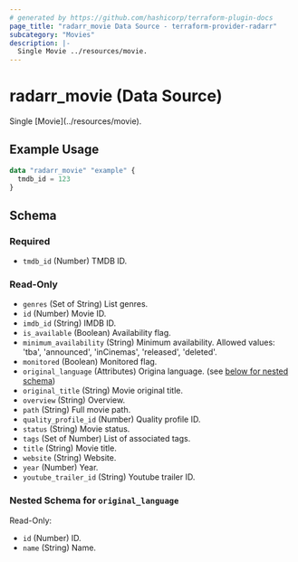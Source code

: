 ```yaml
---
# generated by https://github.com/hashicorp/terraform-plugin-docs
page_title: "radarr_movie Data Source - terraform-provider-radarr"
subcategory: "Movies"
description: |-
  Single Movie ../resources/movie.
---
```


# radarr_movie (Data Source)

<!-- subcategory:Movies -->Single [Movie](../resources/movie).

## Example Usage

```terraform
data "radarr_movie" "example" {
  tmdb_id = 123
}
```

<!-- schema generated by tfplugindocs -->
## Schema

### Required

- `tmdb_id` (Number) TMDB ID.

### Read-Only

- `genres` (Set of String) List genres.
- `id` (Number) Movie ID.
- `imdb_id` (String) IMDB ID.
- `is_available` (Boolean) Availability flag.
- `minimum_availability` (String) Minimum availability.
Allowed values: 'tba', 'announced', 'inCinemas', 'released', 'deleted'.
- `monitored` (Boolean) Monitored flag.
- `original_language` (Attributes) Origina language. (see [below for nested schema](#nestedatt--original_language))
- `original_title` (String) Movie original title.
- `overview` (String) Overview.
- `path` (String) Full movie path.
- `quality_profile_id` (Number) Quality profile ID.
- `status` (String) Movie status.
- `tags` (Set of Number) List of associated tags.
- `title` (String) Movie title.
- `website` (String) Website.
- `year` (Number) Year.
- `youtube_trailer_id` (String) Youtube trailer ID.

<a id="nestedatt--original_language"></a>
### Nested Schema for `original_language`

Read-Only:

- `id` (Number) ID.
- `name` (String) Name.


